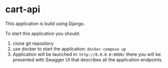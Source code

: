 # cart-api

This application is build using Django.

To start this application you should:

1. clone git repository
2. use docker to start the application: `docker-compose up`
3. Application will be launched in: `http://0.0.0.0:8000/` there you will be presented with Swagger UI that describes all the application endpoints.
